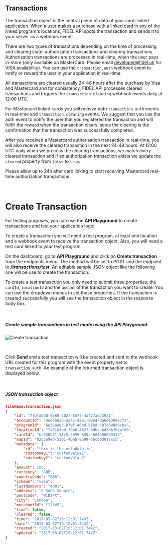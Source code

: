 ## Transactions
The transaction object is the central piece of data of your card-linked application. When a user makes a purchase with a linked card in any of the linked program's locations, FIDEL API spots the transaction and sends it to your server as a webhook event.

There are two types of transactions depending on the time of processing and clearing state: authorization transactions and clearing transactions. Authorization transactions are processed in real-time, when the user pays in-store (only available on MasterCard. Please email [developer@fidel.uk](mailto:developer@fidel.uk) for VISA availability). You can use the `transaction.auth` webhook event to notify or reward the user in your application in real-time.

All transactions are cleared usually 24-48 hours after the purchase by Visa and Mastercard and for consistency, FIDEL API processes cleared transactions and triggers the `transaction.clearing` webhook events daily at 12:00 UTC.

For Mastercard linked cards you will receive both `transaction.auth` events in real-time and `transaction.clearing` events. We suggest that you use the auth event to notify the user that you registered the transaction and will fulfill the reward when the transaction clears, since the clearing is the confirmation that the transaction was successfully completed.

After you received a Mastercard authorisation transaction in real-time, you will also receive the cleared transaction in the next 24-48 hours. At 12:00 UTC daily when we process the clearing transactions, we match every cleared transaction and if an authorization transaction exists we update the `cleared` property from `false` to `true`.

Please allow up to 24h after card linking to start receiving Mastercard real-time authorization transactions.

<br/>

# Create Transaction

For testing purposes, you can use the **API Playground** to create transactions and test your application logic.

To create a transaction you will need a test program, at least one location and a webhook event to receive the transaction object. Also, you will need a test card linked to your test program.

On the dashboard, go to **API Playground** and click on **Create transaction** from the endpoints menu. The method will be set to POST and the endpoint to **_/transactions/test_**. An editable sample JSON object like the following one will be use to create the transaction.

To create a test transaction you only need to submit three properties, the `cardId`, `locationId` and the `amount` of the transaction you want to create. You can use the dropdown menus to set these properties. If the transaction is created successfully you will see the transaction object in the response body box.

<br/>

<h5>Create sample transactions in test mode using the API Playground.</h5>

![Create transaction](https://docs.fidel.uk/assets/images/create-transaction.png "Create transaction")

<br/>

Click **Send** and a test transaction will be created and sent to the webhook URL created for this program with the event property set to `transaction.auth`. An example of the returned transaction object is displayed below.

<br/>

<h5>JSON transaction object</h5>

```json
fileName:transaction.json
{
    "id": "7fdfd5d8-9589-402f-8477-4a727ad239a2",
    "accountId": "4ed4b62b-aa4c-43a1-8064-da6d1368e17a",
    "programId": "6e38aa0c-b7ef-46bd-b1bd-c07c648d9cba",
    "locationId": "7a916fbd-70a0-462f-8dbc-bd7dbfbea160",
    "cardId": "bc538b71-31c5-4699-840a-6d4a08693314",
    "mapId": "82c5a9ed-5301-46ab-8599-6bcb0d017cc5",
    "metadata": {
        "id": "this-is-the-metadata-id",
        "customKey1": "customValue1",
        "customKey2": "customValue2"
    },
    "amount": 100,
    "currency": "GBP",
    "countryCode": "GBR",
    "scheme": "visa",
    "lastNumbers": "4001",
    "address": "2 Soho Square",
    "postcode": "W1D3PX",
    "city": "London",
    "merchantId": "12345",
    "live": false,
    "cleared": false,
    "time": "2017-03-02T19:12:01.743Z",
    "date": "2017-03-02T19:12:01.743Z",
    "created": "2017-03-02T19:12:01.744Z",
    "updated": "2017-03-02T19:12:01.744Z"
}
```
